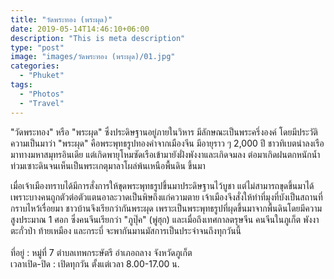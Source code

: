```yaml
---
title: "วัดพระทอง (พระผุด)"
date: 2019-05-14T14:46:10+06:00
description: "This is meta description"
type: "post"
image: "images/วัดพระทอง (พระผุด)/01.jpg"
categories: 
  - "Phuket"
tags:
  - "Photos"
  - "Travel"
---
```


  "วัดพระทอง" หรือ "พระผุด" ซึ่งประดิษฐานอยู่ภายในวิหาร มีลักษณะเป็นพระครึ่งองค์ โดยมีประวัติความเป็นมาว่า "พระผุด" คือพระพุทธรูปทองคำจากเมืองจีน มีอายุราว ๆ 2,000 ปี ชาวทิเบตนำลงเรือมาทางมหาสมุทรอินเดีย แต่เกิดพายุโหมซัดเรือเข้ามายังฝั่งพังงาและเกิดจมลง ต่อมาเกิดฝนตกหนักน้ำท่วมเซาะดินจนเห็นเป็นพระเกตุมาลาโผล่พ้นเหนือพื้นดิน ขึ้นมา

  เมื่อเจ้าเมืองทราบได้มีการสั่งการให้ขุดพระพุทธรูปขึ้นมาประดิษฐานไว้บูชา แต่ไม่สามารถขุดขึ้นมาได้ เพราะบางคนถูกตัวต่อตัวแตนอาละวาดเป็นพิษถึงแก่ความตาย เจ้าเมืองจึงสั่งให้ทำที่มุงที่บังเป็นสถานที่กราบไหว้เรื่อยมา ชาวบ้านจึงเรียกว่ากันพระผุด เพราะเป็นพระพุทธรูปที่ผุดขึ้นมาจากพื้นดินโดยมีความสูงประมาณ 1 ศอก ซึ่งคนจีนเรียกว่า "ภูปุ๊ค" (พู่ฮุก) และเมื่อถึงเทศกาลตรุษจีน คนจีนในภูเก็ต พังงา ตะกั่วป่า ท้ายเหมือง และกระบี่ จะพากันมานมัสการเป็นประจำจนถึงทุกวันนี้
<br/><br/>
  ที่อยู่ : หมู่ที่ 7 ตำบลเทพกระษัตรี อำเภอถลาง จังหวัดภูเก็ต <br/>
  เวลาเปิด-ปิด : เปิดทุกวัน ตั้งแต่เวลา 8.00-17.00 น.<br/>


